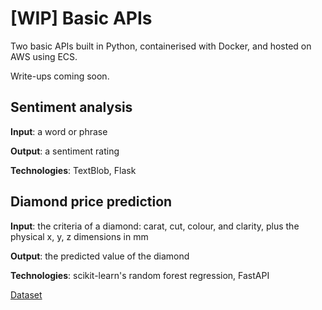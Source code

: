 # [WIP] Basic APIs

Two basic APIs built in Python, containerised with Docker, and hosted on AWS using ECS.

Write-ups coming soon.

## Sentiment analysis

**Input**: a word or phrase

**Output**: a sentiment rating

**Technologies**: TextBlob, Flask

## Diamond price prediction

**Input**: the criteria of a diamond: carat, cut, colour, and clarity, plus the physical x, y, z dimensions in mm

**Output**: the predicted value of the diamond

**Technologies**: scikit-learn's random forest regression, FastAPI

[Dataset](https://www.kaggle.com/datasets/amirhosseinmirzaie/diamonds-price-dataset)
